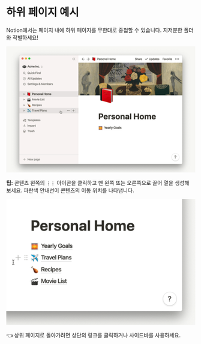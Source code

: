 # 하위 페이지 예시

Notion에서는 페이지 내에 하위 페이지를 무한대로 중첩할 수 있습니다. 지저분한 폴더와 작별하세요!

![%E1%84%92%E1%85%A1%E1%84%8B%E1%85%B1%20%E1%84%91%E1%85%A6%E1%84%8B%E1%85%B5%E1%84%8C%E1%85%B5%20%E1%84%8B%E1%85%A8%E1%84%89%E1%85%B5%2092436bab322f48a9b25b1cc62ba7522b/subpages.gif](%E1%84%92%E1%85%A1%E1%84%8B%E1%85%B1%20%E1%84%91%E1%85%A6%E1%84%8B%E1%85%B5%E1%84%8C%E1%85%B5%20%E1%84%8B%E1%85%A8%E1%84%89%E1%85%B5%2092436bab322f48a9b25b1cc62ba7522b/subpages.gif)

**팁:** 콘텐츠 왼쪽의 `⋮⋮` 아이콘을 클릭하고 맨 왼쪽 또는 오른쪽으로 끌어 열을 생성해 보세요. 파란색 안내선이 콘텐츠의 이동 위치를 나타냅니다.

![%E1%84%92%E1%85%A1%E1%84%8B%E1%85%B1%20%E1%84%91%E1%85%A6%E1%84%8B%E1%85%B5%E1%84%8C%E1%85%B5%20%E1%84%8B%E1%85%A8%E1%84%89%E1%85%B5%2092436bab322f48a9b25b1cc62ba7522b/personalhomecolumns2.gif](%E1%84%92%E1%85%A1%E1%84%8B%E1%85%B1%20%E1%84%91%E1%85%A6%E1%84%8B%E1%85%B5%E1%84%8C%E1%85%B5%20%E1%84%8B%E1%85%A8%E1%84%89%E1%85%B5%2092436bab322f48a9b25b1cc62ba7522b/personalhomecolumns2.gif)

👈 상위 페이지로 돌아가려면 상단의 링크를 클릭하거나 사이드바를 사용하세요.